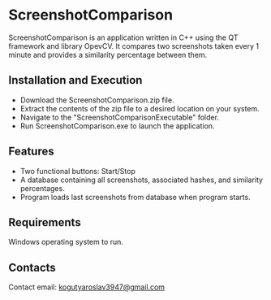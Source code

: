 # ScreenshotComparison #
ScreenshotComparison is an application written in C++ using the QT framework and library OpevCV. It compares two screenshots taken every 1 minute and provides a similarity percentage between them.
## Installation and Execution ##
- Download the ScreenshotComparison.zip file.
- Extract the contents of the zip file to a desired location on your system.
- Navigate to the "ScreenshotComparisonExecutable" folder.
- Run ScreenshotComparison.exe to launch the application.
## Features ##
- Two functional buttons: Start/Stop
- A database containing all screenshots, associated hashes, and similarity percentages.
- Program loads last screenshots from database when program starts.
## Requirements ##
Windows operating system to run.
## Contacts ##
Contact email: kogutyaroslav3947@gmail.com
